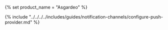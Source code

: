 {% set product_name = "Asgardeo" %}

{% include "../../../../includes/guides/notification-channels/configure-push-provider.md" %}
